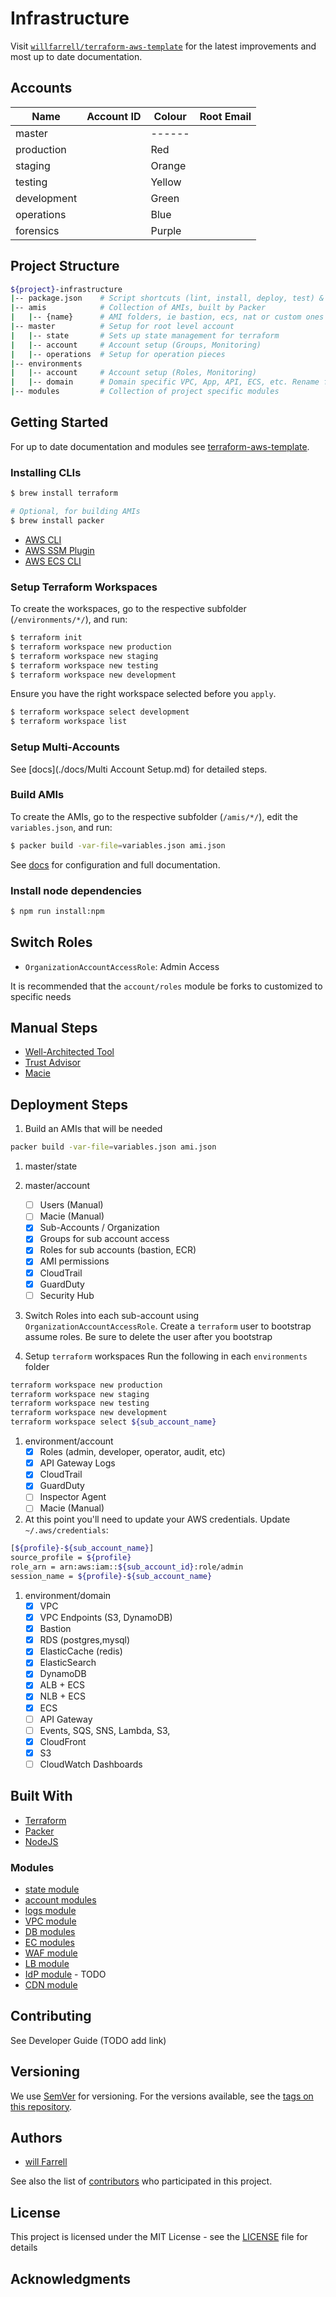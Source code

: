 # Infrastructure
Visit [`willfarrell/terraform-aws-template`](https://github.com/willfarrell/terraform-aws-template) for the latest improvements and most up to date documentation.

## Accounts

Name        | Account ID   | Colour | Root Email         |
------------|--------------|--------|--------------------|
master      |              | ------ |                    |
production  |              | Red    |                    |
staging     |              | Orange |                    |
testing     |              | Yellow |                    |
development |              | Green  |                    |
operations  |              | Blue   |                    |
forensics   |              | Purple |                    |

## Project Structure

```bash
${project}-infrastructure
|-- package.json	# Script shortcuts (lint, install, deploy, test) & versioning?
|-- amis            # Collection of AMIs, built by Packer
|   |-- {name}      # AMI folders, ie bastion, ecs, nat or custom ones
|-- master			# Setup for root level account
|   |-- state		# Sets up state management for terraform
|   |-- account     # Account setup (Groups, Monitoring)
|   |-- operations	# Setup for operation pieces
|-- environments
|   |-- account     # Account setup (Roles, Monitoring)
|   |-- domain		# Domain specific VPC, App, API, ECS, etc. Rename folder to `name`.
|-- modules			# Collection of project specific modules
```

## Getting Started
For up to date documentation and modules see [terraform-aws-template](https://github.com/willfarrell/terraform-aws-template).

### Installing CLIs
```bash
$ brew install terraform

# Optional, for building AMIs
$ brew install packer
```

- [AWS CLI](https://docs.aws.amazon.com/cli/latest/userguide/install-macos.html)
- [AWS SSM Plugin](https://docs.aws.amazon.com/systems-manager/latest/userguide/session-manager-working-with-install-plugin.html)
- [AWS ECS CLI](https://docs.aws.amazon.com/AmazonECS/latest/developerguide/ECS_CLI_installation.html)

### Setup Terraform Workspaces
To create the workspaces, go to the respective subfolder (`/environments/*/`), and run:

```bash
$ terraform init
$ terraform workspace new production
$ terraform workspace new staging
$ terraform workspace new testing
$ terraform workspace new development
```

Ensure you have the right workspace selected before you `apply`.

```bash
$ terraform workspace select development
$ terraform workspace list
```

### Setup Multi-Accounts
See [docs](./docs/Multi Account Setup.md) for detailed steps.

### Build AMIs
To create the AMIs, go to the respective subfolder (`/amis/*/`), edit the `variables.json`, and run:
```bash
$ packer build -var-file=variables.json ami.json
```

See [docs](./docs/AMIs.md) for configuration and full documentation.

### Install node dependencies
```bash
$ npm run install:npm
```

## Switch Roles
- `OrganizationAccountAccessRole`: Admin Access

It is recommended that the `account/roles` module be forks to customized to specific needs

## Manual Steps
- [Well-Architected Tool](https://aws.amazon.com/well-architected-tool/)
- [Trust Advisor](https://aws.amazon.com/premiumsupport/technology/trusted-advisor/)
- [Macie](https://docs.aws.amazon.com/macie/latest/userguide/macie-setting-up.html#macie-setting-up-enable)

## Deployment Steps
1. Build an AMIs that will be needed
```bash
packer build -var-file=variables.json ami.json
```

1. master/state

1. master/account
    - [ ] Users (Manual)
    - [ ] Macie (Manual)
    - [x] Sub-Accounts / Organization
    - [x] Groups for sub account access
    - [x] Roles for sub accounts (bastion, ECR)
    - [x] AMI permissions
    - [x] CloudTrail
    - [x] GuardDuty
    - [ ] Security Hub

1. Switch Roles into each sub-account using `OrganizationAccountAccessRole`. Create a `terraform` user to bootstrap assume roles.
Be sure to delete the user after you bootstrap

1. Setup `terraform` workspaces
Run the following in each `environments` folder
```bash
terraform workspace new production
terraform workspace new staging
terraform workspace new testing
terraform workspace new development
terraform workspace select ${sub_account_name}
```

1. environment/account
    - [x] Roles (admin, developer, operator, audit, etc)
    - [x] API Gateway Logs
    - [x] CloudTrail
    - [x] GuardDuty
    - [ ] Inspector Agent
    - [ ] Macie (Manual)

1. At this point you'll need to update your AWS credentials.
Update `~/.aws/credentials`:
```bash
[${profile}-${sub_account_name}]
source_profile = ${profile}
role_arn = arn:aws:iam::${sub_account_id}:role/admin
session_name = ${profile}-${sub_account_name}
```

1. environment/domain
    - [x] VPC
    - [x] VPC Endpoints (S3, DynamoDB)
    - [x] Bastion
    - [x] RDS (postgres,mysql)
    - [x] ElasticCache (redis)
    - [x] ElasticSearch
    - [x] DynamoDB
    - [x] ALB + ECS
    - [x] NLB + ECS
    - [x] ECS
    - [ ] API Gateway
    - [ ] Events, SQS, SNS, Lambda, S3,
    - [x] CloudFront
    - [x] S3
    - [ ] CloudWatch Dashboards

## Built With
- [Terraform](https://www.terraform.io/)
- [Packer](https://www.packer.io/)
- [NodeJS](https://nodejs.org/en/)

### Modules
- [state module](https://github.com/willfarrell/terraform-state-module)
- [account modules](https://github.com/willfarrell/terraform-account-modules)
- [logs module](https://github.com/willfarrell/terraform-logs-module)
- [VPC module](https://github.com/willfarrell/terraform-vpc-module)
- [DB modules](https://github.com/willfarrell/terraform-db-modules)
- [EC modules](https://github.com/willfarrell/terraform-ec-modules)
- [WAF module](https://github.com/willfarrell/terraform-waf-module)
- [LB module](https://github.com/willfarrell/terraform-lb-module)
- [IdP module](https://github.com/willfarrell/terraform-idp-module) - TODO
- [CDN module](https://github.com/willfarrell/terraform-public-static-assets-module)

## Contributing
See Developer Guide (TODO add link)

## Versioning
We use [SemVer](http://semver.org/) for versioning. For the versions available, see the [tags on this repository](https://github.com/willfarrell/terraform-aws-template/tags).

## Authors
- [will Farrell](https://github.com/willfarrell)

See also the list of [contributors](https://github.com/willfarrell/terraform-aws-template/contributors) who participated in this project.

## License

This project is licensed under the MIT License - see the [LICENSE](LICENSE) file for details

## Acknowledgments

